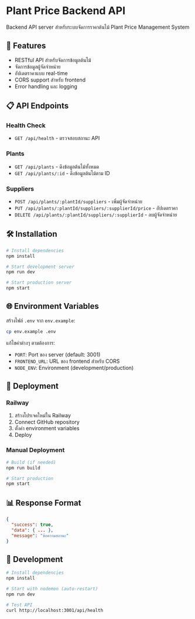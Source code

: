 # Plant Price Backend API

Backend API server สำหรับระบบจัดการราคาต้นไม้ Plant Price Management System

## 🚀 Features

- RESTful API สำหรับจัดการข้อมูลต้นไม้
- จัดการข้อมูลผู้จัดจำหน่าย
- อัปเดตราคาแบบ real-time
- CORS support สำหรับ frontend
- Error handling และ logging

## 📋 API Endpoints

### Health Check
- `GET /api/health` - ตรวจสอบสถานะ API

### Plants
- `GET /api/plants` - ดึงข้อมูลต้นไม้ทั้งหมด
- `GET /api/plants/:id` - ดึงข้อมูลต้นไม้ตาม ID

### Suppliers
- `POST /api/plants/:plantId/suppliers` - เพิ่มผู้จัดจำหน่าย
- `PUT /api/plants/:plantId/suppliers/:supplierId/price` - อัปเดตราคา
- `DELETE /api/plants/:plantId/suppliers/:supplierId` - ลบผู้จัดจำหน่าย

## 🛠️ Installation

```bash
# Install dependencies
npm install

# Start development server
npm run dev

# Start production server
npm start
```

## 🌐 Environment Variables

สร้างไฟล์ `.env` จาก `env.example`:

```bash
cp env.example .env
```

แก้ไขค่าต่างๆ ตามต้องการ:
- `PORT`: Port ของ server (default: 3001)
- `FRONTEND_URL`: URL ของ frontend สำหรับ CORS
- `NODE_ENV`: Environment (development/production)

## 🚀 Deployment

### Railway
1. สร้างโปรเจคใหม่ใน Railway
2. Connect GitHub repository
3. ตั้งค่า environment variables
4. Deploy

### Manual Deployment
```bash
# Build (if needed)
npm run build

# Start production
npm start
```

## 📊 Response Format

```json
{
  "success": true,
  "data": { ... },
  "message": "ข้อความสถานะ"
}
```

## 🔧 Development

```bash
# Install dependencies
npm install

# Start with nodemon (auto-restart)
npm run dev

# Test API
curl http://localhost:3001/api/health
```
